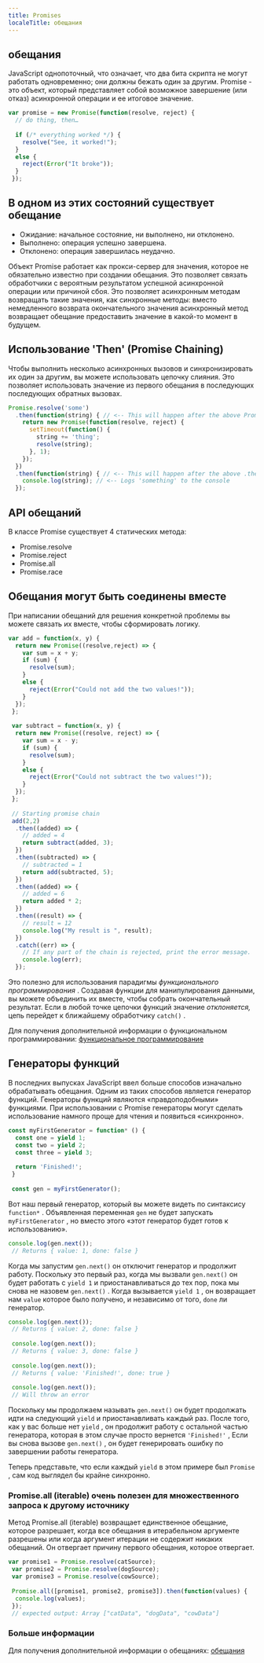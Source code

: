 ```yaml
---
title: Promises
localeTitle: обещания
---
```

## обещания

JavaScript однопоточный, что означает, что два бита скрипта не могут работать одновременно; они должны бежать один за другим. Promise - это объект, который представляет собой возможное завершение (или отказ) асинхронной операции и ее итоговое значение.

```javascript
var promise = new Promise(function(resolve, reject) { 
  // do thing, then… 
 
  if (/* everything worked */) { 
    resolve("See, it worked!"); 
  } 
  else { 
    reject(Error("It broke")); 
  } 
 }); 
```

## В одном из этих состояний существует обещание

*   Ожидание: начальное состояние, ни выполнено, ни отклонено.
*   Выполнено: операция успешно завершена.
*   Отклонено: операция завершилась неудачно.

Объект Promise работает как прокси-сервер для значения, которое не обязательно известно при создании обещания. Это позволяет связать обработчики с вероятным результатом успешной асинхронной операции или причиной сбоя. Это позволяет асинхронным методам возвращать такие значения, как синхронные методы: вместо немедленного возврата окончательного значения асинхронный метод возвращает обещание предоставить значение в какой-то момент в будущем.

## Использование 'Then' (Promise Chaining)

Чтобы выполнить несколько асинхронных вызовов и синхронизировать их один за другим, вы можете использовать цепочку слияния. Это позволяет использовать значение из первого обещания в последующих последующих обратных вызовах.

```javascript
Promise.resolve('some') 
  .then(function(string) { // <-- This will happen after the above Promise resolves (returning the value 'some') 
    return new Promise(function(resolve, reject) { 
      setTimeout(function() { 
        string += 'thing'; 
        resolve(string); 
      }, 1); 
    }); 
  }) 
  .then(function(string) { // <-- This will happen after the above .then's new Promise resolves 
    console.log(string); // <-- Logs 'something' to the console 
  }); 
```

## API обещаний

В классе Promise существует 4 статических метода:

*   Promise.resolve
*   Promise.reject
*   Promise.all
*   Promise.race

## Обещания могут быть соединены вместе

При написании обещаний для решения конкретной проблемы вы можете связать их вместе, чтобы сформировать логику.

```javascript
var add = function(x, y) { 
  return new Promise((resolve,reject) => { 
    var sum = x + y; 
    if (sum) { 
      resolve(sum); 
    } 
    else { 
      reject(Error("Could not add the two values!")); 
    } 
  }); 
 }; 
 
 var subtract = function(x, y) { 
  return new Promise((resolve, reject) => { 
    var sum = x - y; 
    if (sum) { 
      resolve(sum); 
    } 
    else { 
      reject(Error("Could not subtract the two values!")); 
    } 
  }); 
 }; 
 
 // Starting promise chain 
 add(2,2) 
  .then((added) => { 
    // added = 4 
    return subtract(added, 3); 
  }) 
  .then((subtracted) => { 
    // subtracted = 1 
    return add(subtracted, 5); 
  }) 
  .then((added) => { 
    // added = 6 
    return added * 2; 
  }) 
  .then((result) => { 
    // result = 12 
    console.log("My result is ", result); 
  }) 
  .catch((err) => { 
    // If any part of the chain is rejected, print the error message. 
    console.log(err); 
  }); 
```

Это полезно для использования парадигмы _функционального программирования_ . Создавая функции для манипулирования данными, вы можете объединить их вместе, чтобы собрать окончательный результат. Если в любой точке цепочки функций значение _отклоняется,_ цепь перейдет к ближайшему обработчику `catch()` .

Для получения дополнительной информации о функциональном программировании: [функциональное программирование](https://en.wikipedia.org/wiki/Functional_programming)

## Генераторы функций

В последних выпусках JavaScript ввел больше способов изначально обрабатывать обещания. Одним из таких способов является генератор функций. Генераторы функций являются «правдоподобными» функциями. При использовании с Promise генераторы могут сделать использование намного проще для чтения и появиться «синхронно».

```javascript
const myFirstGenerator = function* () { 
  const one = yield 1; 
  const two = yield 2; 
  const three = yield 3; 
 
  return 'Finished!'; 
 } 
 
 const gen = myFirstGenerator(); 
```

Вот наш первый генератор, который вы можете видеть по синтаксису `function*` . Объявленная переменная `gen` не будет запускать `myFirstGenerator` , но вместо этого «этот генератор будет готов к использованию».

```javascript
console.log(gen.next()); 
 // Returns { value: 1, done: false } 
```

Когда мы запустим `gen.next()` он отключит генератор и продолжит работу. Поскольку это первый раз, когда мы вызвали `gen.next()` он будет работать с `yield 1` и приостанавливаться до тех пор, пока мы снова не назовем `gen.next()` . Когда вызывается `yield 1` , он возвращает нам `value` которое было получено, и независимо от того, `done` ли генератор.

```javascript
console.log(gen.next()); 
 // Returns { value: 2, done: false } 
 
 console.log(gen.next()); 
 // Returns { value: 3, done: false } 
 
 console.log(gen.next()); 
 // Returns { value: 'Finished!', done: true } 
 
 console.log(gen.next()); 
 // Will throw an error 
```

Поскольку мы продолжаем называть `gen.next()` он будет продолжать идти на следующий `yield` и приостанавливать каждый раз. После того, как у вас больше нет `yield` , он продолжит работу с остальной частью генератора, которая в этом случае просто вернется `'Finished!'` , Если вы снова вызове `gen.next()` , он будет генерировать ошибку по завершении работы генератора.

Теперь представьте, что если каждый `yield` в этом примере был `Promise` , сам код выглядел бы крайне синхронно.

### Promise.all (iterable) очень полезен для множественного запроса к другому источнику

Метод Promise.all (iterable) возвращает единственное обещание, которое разрешает, когда все обещания в итерабельном аргументе разрешены или когда аргумент итерации не содержит никаких обещаний. Он отвергает причину первого обещания, которое отвергает.

```javascript
var promise1 = Promise.resolve(catSource); 
 var promise2 = Promise.resolve(dogSource); 
 var promise3 = Promise.resolve(cowSource); 
 
 Promise.all([promise1, promise2, promise3]).then(function(values) { 
  console.log(values); 
 }); 
 // expected output: Array ["catData", "dogData", "cowData"] 
```

### Больше информации

Для получения дополнительной информации о обещаниях: [обещания](https://developer.mozilla.org/en-US/docs/Web/JavaScript/Reference/Global_Objects/Promise)